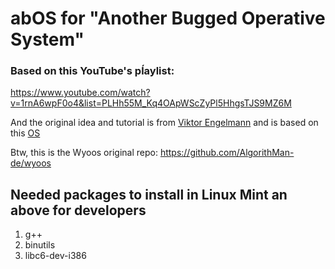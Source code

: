 # abOS for "Another Bugged Operative System"

### Based on this YouTube's pĺaylist:

https://www.youtube.com/watch?v=1rnA6wpF0o4&list=PLHh55M_Kq4OApWScZyPl5HhgsTJS9MZ6M

And the original idea and tutorial is from <a href="https://github.com/AlgorithMan-de">Viktor Engelmann</a> and is based on this <a href="http://wyoos.org/">OS</a>

Btw, this is the Wyoos original repo: https://github.com/AlgorithMan-de/wyoos


## Needed packages to install in Linux Mint an above for developers

1. g++
2. binutils
3. libc6-dev-i386
